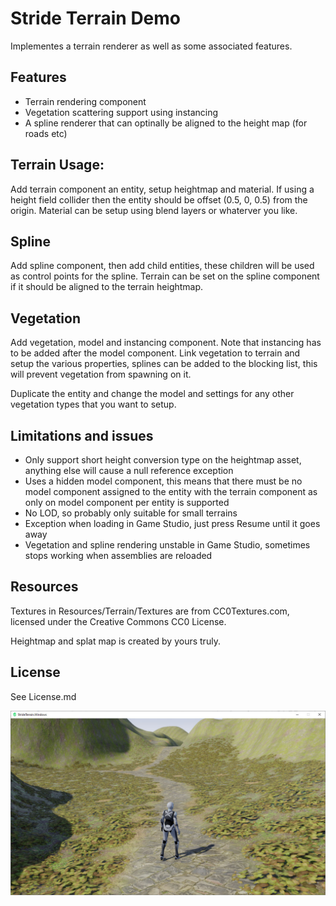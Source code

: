 # Stride Terrain Demo
Implementes a terrain renderer as well as some associated features.

## Features
* Terrain rendering component
* Vegetation scattering support using instancing
* A spline renderer that can optinally be aligned to the height map (for roads etc)

## Terrain Usage:
Add terrain component an entity, setup heightmap and material. If using a height field collider then the entity should be offset (0.5, 0, 0.5) from the origin. Material can be setup using blend layers or whaterver you like.

## Spline
Add spline component, then add child entities, these children will be used as control points for the spline. Terrain can be set on the spline component if it should be aligned to the terrain heightmap.

## Vegetation
Add vegetation, model and instancing component. Note that instancing has to be added after the model component. Link vegetation to terrain and setup the various properties, splines can be added to the blocking list, this will prevent vegetation from spawning on it.

Duplicate the entity and change the model and settings for any other vegetation types that you want to setup.

## Limitations and issues
* Only support short height conversion type on the heightmap asset, anything else will cause a null reference exception
* Uses a hidden model component, this means that there must be no model component assigned to the entity with the terrain component as only on model component per entity is supported
* No LOD, so probably only suitable for small terrains
* Exception when loading in Game Studio, just press Resume until it goes away
* Vegetation and spline rendering unstable in Game Studio, sometimes stops working when assemblies are reloaded

## Resources
Textures in Resources/Terrain/Textures are from CC0Textures.com, licensed under the Creative Commons CC0 License.

Heightmap and splat map is created by yours truly.

## License
See License.md

![Screenshot](Screenshot.jpg?raw=true "Screenshot")